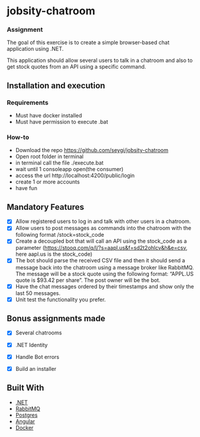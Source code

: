 # jobsity-chatroom

### Assignment
The goal of this exercise is to create a simple browser-based chat application using .NET.

This application should allow several users to talk in a chatroom and also to get stock quotes
from an API using a specific command.

## Installation and execution
### Requirements

* Must have docker installed
* Must have permission to execute .bat

### How-to
* Download the repo https://github.com/seygi/jobsity-chatroom
* Open root folder in terminal
* in terminal call the file ./execute.bat
* wait until 1 consoleapp open(the consumer)
* access the url http://localhost:4200/public/login
* create 1 or more accounts
* have fun

## Mandatory Features
- [x] Allow registered users to log in and talk with other users in a chatroom.
- [x] Allow users to post messages as commands into the chatroom with the following format
/stock=stock_code
- [x] Create a decoupled bot that will call an API using the stock_code as a parameter
(https://stooq.com/q/l/?s=aapl.us&f=sd2t2ohlcv&h&e=csv, here aapl.us is the
stock_code)
- [x] The bot should parse the received CSV file and then it should send a message back into
the chatroom using a message broker like RabbitMQ. The message will be a stock quote
using the following format: “APPL.US quote is $93.42 per share”. The post owner will be
the bot.
- [x] Have the chat messages ordered by their timestamps and show only the last 50
messages.
- [x] Unit test the functionality you prefer.

## Bonus assignments made
* [x] Several chatrooms
* [x] .NET Identity
* [x] Handle Bot errors
* [x] Build an installer


## Built With

- [.NET](https://dotnet.microsoft.com/en-us/)
- [RabbitMQ](https://www.rabbitmq.com/)
- [Postgres](https://www.postgresql.org/)
- [Angular](https://angular.io/)
- [Docker](https://www.docker.com/)
